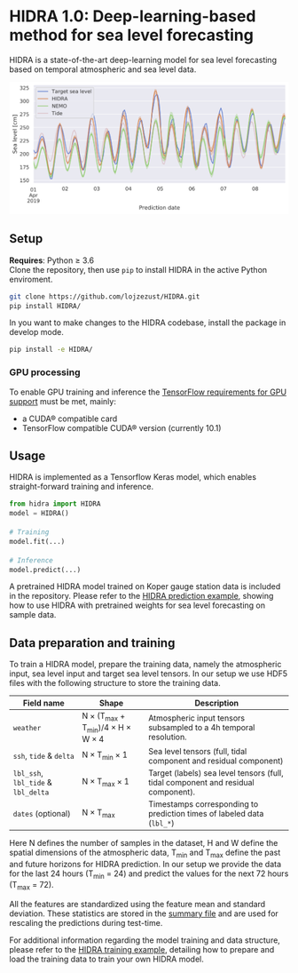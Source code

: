 # HIDRA 1.0: Deep-learning-based method for sea level forecasting

HIDRA is a state-of-the-art deep-learning model for sea level forecasting based on temporal atmospheric and sea level data.

![Example sea level predictions (compared with NEMO).](images/example.png)

## Setup

**Requires**: Python ≥ 3.6  
Clone the repository, then use `pip` to install HIDRA in the active Python enviroment.
```bash
git clone https://github.com/lojzezust/HIDRA.git
pip install HIDRA/
```

In you want to make changes to the HIDRA codebase, install the package in develop mode.
```bash
pip install -e HIDRA/
```

### GPU processing
To enable GPU training and inference the [TensorFlow requirements for GPU support](https://www.tensorflow.org/install/gpu#software_requirements) must be met, mainly:
- a CUDA® compatible card
- TensorFlow compatible CUDA® version (currently 10.1)
  
## Usage

HIDRA is implemented as a Tensorflow Keras model, which enables straight-forward training and inference.
```python
from hidra import HIDRA
model = HIDRA()

# Training
model.fit(...)

# Inference
model.predict(...)
```

A pretrained HIDRA model trained on Koper gauge station data is included in the repository. Please refer to the [HIDRA prediction example](examples/prediction.ipynb), showing how to use HIDRA with pretrained weights for sea level forecasting on sample data.

## Data preparation and training

To train a HIDRA model, prepare the training data, namely the atmospheric input, sea level input and target sea level tensors. In our setup we use HDF5 files with the following structure to store the training data.

| Field name | Shape | Description |
|---|----------------------|---|
| `weather` | N × (T<sub>max</sub> + T<sub>min</sub>)/4 × H × W × 4 | Atmospheric input tensors subsampled to a 4h temporal resolution. |
| `ssh`, `tide` & `delta` | N × T<sub>min</sub> × 1 | Sea level tensors (full, tidal component and residual component) |
| `lbl_ssh`, `lbl_tide` & `lbl_delta` | N × T<sub>max</sub> × 1 | Target (labels) sea level tensors (full, tidal component and residual component). |
| `dates` (optional) | N × T<sub>max</sub> | Timestamps corresponding to prediction times of labeled data (`lbl_*`) |

Here N defines the number of samples in the dataset, H and W define the spatial dimensions of the atmospheric data, T<sub>min</sub> and T<sub>max</sub> define the past and future horizons for HIDRA prediction. In our setup we provide the data for the last 24 hours (T<sub>min</sub> = 24) and predict the values for the next 72 hours (T<sub>max</sub> = 72).

All the features are standardized using the feature mean and standard deviation. These statistics are stored in the [summary file](data/summary.json) and are used for rescaling the predictions during test-time.

For additional information regarding the model training and data structure, please refer to the [HIDRA training example](examples/training.ipynb), detailing how to prepare and load the training data to train your own HIDRA model.
